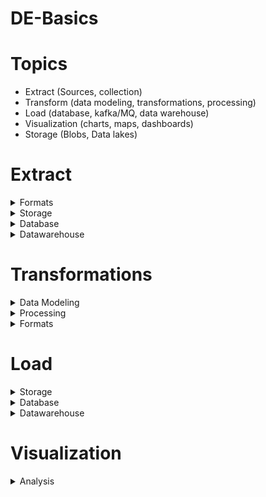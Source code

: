 # DE-Basics

# Topics
- Extract (Sources, collection)
- Transform (data modeling, transformations, processing)
- Load (database, kafka/MQ, data warehouse)
- Visualization (charts, maps, dashboards)
- Storage (Blobs, Data lakes)

# Extract
  
 <details>
  <summary>Formats</summary>

- Json
- CSV
- Text
- Parquey
- ORC
- Avro
- YAML
- Gzip
- Tar
- XML
  
</details>
  
<details>
  <summary>Storage</summary>
  
- Local Disk
- AWS S3
- Azure ADLS
- GCP Cloud Storage
- HDFS
  
</details>

<details>
  <summary>Database</summary>
  
- PostgreSQL
- MySQL
- Mongo
- Kafka
- SQL Server
- Oracle
- RDS
- Cosmos
- Cassandra
- Yugabyte
- Redis
- Hive
- HBase
- Neo4j
- Amazon Neptune
- DynamoDB
- BigTable
- CouchDB
- CockroachDB
- ElastiSearch
- MariaDB
- Aurora
  
</details>

<details>
  <summary>Datawarehouse</summary>
  
- Snowflake
- Redshift
- BigQuery
- Synapse
  
</details>
  
# Transformations

<details>
  <summary>Data Modeling</summary>
  
- Schema modeling 
- Star Schema 
- Snowflake Schema 
- Facts
- Dimensions
- Slowly chaning dimension (SCD) Type 1
- Slowly chaning dimension (SCD) Type 2
- Slowly chaning dimension (SCD) Type 3
  
</details>
  
<details>
  <summary>Processing</summary>
  
- Spark
- Spark Streaming
- Stream analytics
- Kinesis Data analytics
- Kinesis firehose
- Flink
- Pandas
- AWS Lambda
- Azure Function app
- Cloud Functions
- Databricks
- Airflow
- Azure Data Factory
- AWS Glue
- Glue Catalog
- Dbt
  
</details>
  
<details>
  <summary>Formats</summary>
  
- CRUD
- Joins
- Sum
- Count
- Group by
- Having by
- Window
- Rank
- With (CTE)
  
</details>
  
# Load

<details>
  <summary>Storage</summary>
  
- Local Disk
- AWS S3
- Azure ADLS
- GCP Cloud Storage
- HDFS
  
</details>
  
<details>
  <summary>Database</summary>
  
- PostgreSQL
- MySQL
- Mongo
- Kafka
- SQL Server
- Oracle
- RDS
- Cosmos
- Cassandra
- Yugabyte
- Redis
- Hive
- HBase
- Neo4j
- Amazon Neptune
- DynamoDB
- BigTable
- CouchDB
- CockroachDB
- ElastiSearch
- MariaDB
- Aurora
  
</details>

<details>
  <summary>Datawarehouse</summary>
  
- Snowflake
- Redshift
- BigQuery
- Synapse
  
</details>
  
# Visualization

<details>
  <summary>Analysis</summary>
  
- Power BI
- AWS Quicksight
- Athena
- Presto
- Tableau
- Elastisearch
- Kabana
- Jupyter
- Python Viz tools
- Databricks Viz tools
- Bokeh
- Google Data studio
- Looker
  
</details>
